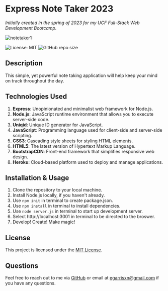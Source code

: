 # Express Note Taker 2023

_Initially created in the spring of 2023 for my UCF Full-Stack Web Development Bootcamp._

![notetaker1](https://github.com/egarrisxn/note-taker/assets/126130230/600cb21d-3c38-4cf3-8f30-3ceb8b2f009c)

![License: MIT](https://img.shields.io/badge/License-MIT-yellow.svg) ![GitHub repo size](https://img.shields.io/github/repo-size/egarrisxn/express-note-taker-2023)

## Description

This simple, yet powerful note taking application will help keep your mind on track throughout the day.

## Technologies Used

1. **Express**: Unopinionated and minimalist web framework for Node.js.
2. **Node.js**: JavaScript runtime environment that allows you to execute server-side code.
3. **Uniqid**: Unique ID generator for JavaScript.
4. **JavaScript**: Programming language used for client-side and server-side scripting.
5. **CSS3**: Cascading style sheets for styling HTML elements.
6. **HTML5**: The latest version of Hypertext Markup Language.
7. **BootstrapCDN**: Front-end framework that simplifies responsive web design.
8. **Heroku**: Cloud-based platform used to deploy and manage applications.

## Installation & Usage

1. Clone the repository to your local machine.
2. Install Node.js locally, if you haven't already.
3. Use `npm init` in terminal to create package.json.
4. Use `npm install` in terminal to install dependencies.
5. Use `node server.js` in terminal to start up development server.
6. Select http://localhost:3001 in terminal to be directed to the broswer.
7. Develop! Create! Make magic!

## License

This project is licensed under the [MIT License](LICENSE).

## Questions

Feel free to reach out to me via [GitHub](https://github.com/EGARRISXN) or email at egarrisxn@gmail.com if you have any questions.
